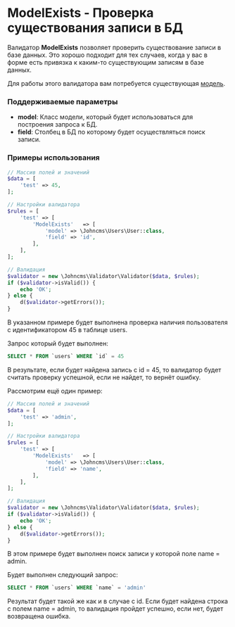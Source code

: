 # ModelExists - Проверка существования записи в БД

Валидатор **ModelExists** позволяет проверить существование записи в базе данных. Это хорошо подходит для тех случаев, когда у вас в форме есть привязка к каким-то существующим записям в базе данных.

Для работы этого валидатора вам потребуется существующая [модель](https://johncms.com/documentation/eloquent-orm/). 

### Поддерживаемые параметры

* **model**: Класс модели, который будет использоваться для построения запроса к БД.
* **field**: Столбец в БД по которому будет осуществляться поиск записи.

### Примеры использования

```php
// Массив полей и значений
$data = [
    'test' => 45,
];

// Настройки валидатора
$rules = [
    'test' => [
        'ModelExists'   => [
            'model' => \Johncms\Users\User::class,
            'field' => 'id',
        ],
    ],
];

// Валидация
$validator = new \Johncms\Validator\Validator($data, $rules);
if ($validator->isValid()) {
    echo 'OK';
} else {
    d($validator->getErrors());
}
```

В указанном примере будет выполнена проверка наличия пользователя c идентификатором 45 в таблице users.

Запрос который будет выполнен:

```sql
SELECT * FROM `users` WHERE `id` = 45
```

В результате, если будет найдена запись с id = 45, то валидатор будет считать проверку успешной, если не найдет, то вернёт ошибку.

Рассмотрим ещё один пример:

```php
// Массив полей и значений
$data = [
    'test' => 'admin',
];

// Настройки валидатора
$rules = [
    'test' => [
        'ModelExists'   => [
            'model' => \Johncms\Users\User::class,
            'field' => 'name',
        ],
    ],
];

// Валидация
$validator = new \Johncms\Validator\Validator($data, $rules);
if ($validator->isValid()) {
    echo 'OK';
} else {
    d($validator->getErrors());
}
```

В этом примере будет выполнен поиск записи у которой поле name = admin.

Будет выполнен следующий запрос:

```sql
SELECT * FROM `users` WHERE `name` = 'admin'
```

Результат будет такой же как и в случае с id. Если будет найдена строка с полем name = admin, то валидация пройдет успешно, если нет, будет возвращена ошибка.

